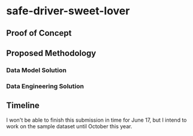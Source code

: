 # safe-driver-sweet-lover
## Proof of Concept

## Proposed Methodology

### Data Model Solution

### Data Engineering Solution

## Timeline
I won't be able to finish this submission in time for June 17, but I intend to work on the sample dataset until October this year. 
